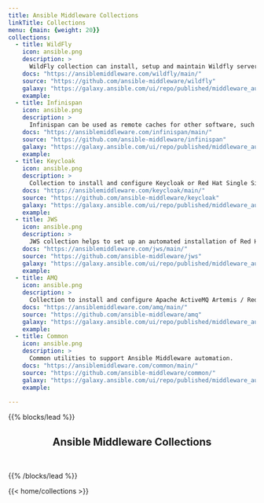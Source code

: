 ```yaml
---
title: Ansible Middleware Collections
linkTitle: Collections
menu: {main: {weight: 20}}
collections:
  - title: WildFly
    icon: ansible.png
    description: >
      WildFly collection can install, setup and maintain Wildfly server using Ansible.
    docs: "https://ansiblemiddleware.com/wildfly/main/"
    source: "https://github.com/ansible-middleware/wildfly"
    galaxy: "https://galaxy.ansible.com/ui/repo/published/middleware_automation/wildfly/"
    example:   
  - title: Infinispan
    icon: ansible.png
    description: >
      Infinispan can be used as remote caches for other software, such as Keycloak or Wildfly.
    docs: "https://ansiblemiddleware.com/infinispan/main/"
    source: "https://github.com/ansible-middleware/infinispan"
    galaxy: "https://galaxy.ansible.com/ui/repo/published/middleware_automation/infinispan/"
    example:
  - title: Keycloak
    icon: ansible.png
    description: >
      Collection to install and configure Keycloak or Red Hat Single Sign-On.
    docs: "https://ansiblemiddleware.com/keycloak/main/"
    source: "https://github.com/ansible-middleware/keycloak"
    galaxy: "https://galaxy.ansible.com/ui/repo/published/middleware_automation/keycloak"
    example:
  - title: JWS
    icon: ansible.png
    description: >
      JWS collection helps to set up an automated installation of Red Hat JBoss Web Server (JWS).
    docs: "https://ansiblemiddleware.com/jws/main/"
    source: "https://github.com/ansible-middleware/jws"
    galaxy: "https://galaxy.ansible.com/ui/repo/published/middleware_automation/jws"
    example:
  - title: AMQ
    icon: ansible.png
    description: >
      Collection to install and configure Apache ActiveMQ Artemis / Red Hat AMQ broker.
    docs: "https://ansiblemiddleware.com/amq/main/"
    source: "https://github.com/ansible-middleware/amq"
    galaxy: "https://galaxy.ansible.com/ui/repo/published/middleware_automation/amq"
    example:
  - title: Common
    icon: ansible.png
    description: >
      Common utilities to support Ansible Middleware automation.
    docs: "https://ansiblemiddleware.com/common/main/"
    source: "https://github.com/ansible-middleware/common/"
    galaxy: "https://galaxy.ansible.com/ui/repo/published/middleware_automation/common/"
    example:
  
---
```


{{% blocks/lead %}}

<h2 align="center">Ansible Middleware Collections</h2><br/>

{{% /blocks/lead %}}

{{< home/collections >}}
